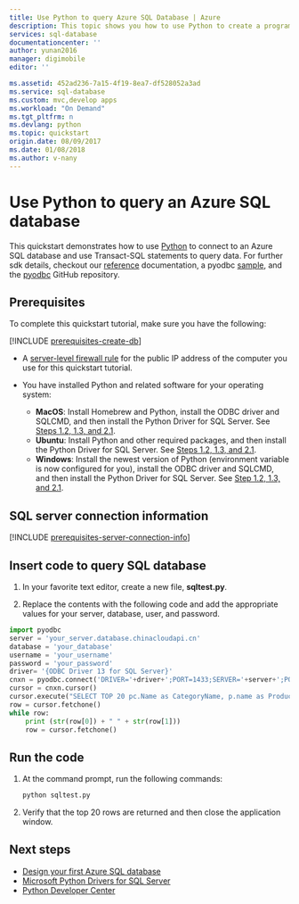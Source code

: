 ```yaml
---
title: Use Python to query Azure SQL Database | Azure
description: This topic shows you how to use Python to create a program that connects to an Azure SQL Database and query it using Transact-SQL statements.
services: sql-database
documentationcenter: ''
author: yunan2016
manager: digimobile
editor: ''

ms.assetid: 452ad236-7a15-4f19-8ea7-df528052a3ad
ms.service: sql-database
ms.custom: mvc,develop apps
ms.workload: "On Demand"
ms.tgt_pltfrm: n
ms.devlang: python
ms.topic: quickstart
origin.date: 08/09/2017
ms.date: 01/08/2018
ms.author: v-nany
---
```

# Use Python to query an Azure SQL database

 This quickstart demonstrates how to use [Python](https://python.org) to connect to an Azure SQL database and use Transact-SQL statements to query data. For further sdk details, checkout our [reference](https://docs.microsoft.com/python/api/overview/azure/sql) documentation, a pyodbc [sample](https://github.com/mkleehammer/pyodbc/wiki/Getting-started), and the [pyodbc](https://github.com/mkleehammer/pyodbc/wiki/) GitHub repository.

## Prerequisites

To complete this quickstart tutorial, make sure you have the following:

[!INCLUDE [prerequisites-create-db](../../includes/sql-database-connect-query-prerequisites-create-db-includes.md)]

- A [server-level firewall rule](sql-database-get-started-portal.md#create-a-server-level-firewall-rule) for the public IP address of the computer you use for this quickstart tutorial.

- You have installed Python and related software for your operating system:

    - **MacOS**: Install Homebrew and Python, install the ODBC driver and SQLCMD, and then install the Python Driver for SQL Server. See [Steps 1.2, 1.3, and 2.1](https://www.microsoft.com/sql-server/developer-get-started/python/mac/).
    - **Ubuntu**:  Install Python and other required packages, and then install the Python Driver for SQL Server. See [Steps 1.2, 1.3, and 2.1](https://www.microsoft.com/sql-server/developer-get-started/python/ubuntu/).
    - **Windows**: Install the newest version of Python (environment variable is now configured for you), install the ODBC driver and SQLCMD, and then install the Python Driver for SQL Server. See [Step 1.2, 1.3, and 2.1](https://www.microsoft.com/sql-server/developer-get-started/python/windows/). 

## SQL server connection information

[!INCLUDE [prerequisites-server-connection-info](../../includes/sql-database-connect-query-prerequisites-server-connection-info-includes.md)]
    
## Insert code to query SQL database 

1. In your favorite text editor, create a new file, **sqltest.py**.  

2. Replace the contents with the following code and add the appropriate values for your server, database, user, and password.

```Python
import pyodbc
server = 'your_server.database.chinacloudapi.cn'
database = 'your_database'
username = 'your_username'
password = 'your_password'
driver= '{ODBC Driver 13 for SQL Server}'
cnxn = pyodbc.connect('DRIVER='+driver+';PORT=1433;SERVER='+server+';PORT=1443;DATABASE='+database+';UID='+username+';PWD='+ password)
cursor = cnxn.cursor()
cursor.execute("SELECT TOP 20 pc.Name as CategoryName, p.name as ProductName FROM [SalesLT].[ProductCategory] pc JOIN [SalesLT].[Product] p ON pc.productcategoryid = p.productcategoryid")
row = cursor.fetchone()
while row:
    print (str(row[0]) + " " + str(row[1]))
    row = cursor.fetchone()
```

## Run the code

1. At the command prompt, run the following commands:

   ```Python
   python sqltest.py
   ```

2. Verify that the top 20 rows are returned and then close the application window.

## Next steps

- [Design your first Azure SQL database](sql-database-design-first-database.md)
- [Microsoft Python Drivers for SQL Server](https://docs.microsoft.com/sql/connect/python/python-driver-for-sql-server/)
- [Python Developer Center](/develop/python/?v=17.23h)

